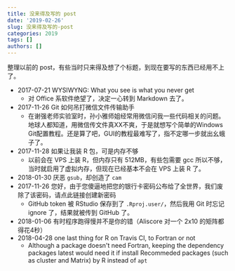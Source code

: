 ```yaml
---
title: 没来得及写的 post
date: '2019-02-26'
slug: 没来得及写的-post
categories: 2019
tags: []
authors: []
---
```




整理以前的 post，有些当时只来得及想了个标题，到现在要写的东西已经用不上了。

- 2017-07-21 WYSIWYNG: What you see is what you never get  
  + 对 Office 系软件绝望了，决定一心转到 Markdown 去了。
- 2017-11-26 Git 如何吊打微信文件传输助手   
  + 在谢强老师实验室时，孙小雅师姐经常用微信问我一些代码相关的问题。地球人都知道，用微信传文件真XX不爽，于是就想写个简单的Windows Git配置教程。还是算了吧，GUI的教程最难写了，指不定哪一步就出幺蛾子了。
- 2017-11-28 如果让我装 R 包，可是内存不够  
  + 以前会在 VPS 上装 R，但内存只有 512MB，有些包需要 gcc 所以不够，当时就启用了虚拟内存，但现在已经基本不会在 VPS 上装 R 了。
- 2018-01-30 厌恶 `gsub`，却创造了 `cam`
- 2017-11-26 您好，由于您傻逼地把您的银行卡密码公布给了全世界，我们废除了该密码，请点此链接创建新密码  
  + GitHub token 被 RStudio 保存到了 `.Rproj.user/`，然后我用 Git 时忘记 ignore 了，结果就被传到 GitHub 了。
- 2018-01-06 有时程序跑得慢并不是你的错（Aliscore 对一个 2x10 的矩阵都得花4秒）
- 2018-04-28 one last thing for R on Travis CI, to Fortran or not  
  + Although a package doesn't need Fortran, keeping the dependency packages latest would need it if install Recommeded packages (such as cluster and Matrix) by R instead of `apt`
